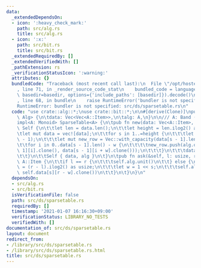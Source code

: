 ```yaml
---
data:
  _extendedDependsOn:
  - icon: ':heavy_check_mark:'
    path: src/alg.rs
    title: src/alg.rs
  - icon: ':x:'
    path: src/bit.rs
    title: src/bit.rs
  _extendedRequiredBy: []
  _extendedVerifiedWith: []
  _pathExtension: rs
  _verificationStatusIcon: ':warning:'
  attributes: {}
  bundledCode: "Traceback (most recent call last):\n  File \"/opt/hostedtoolcache/Python/3.9.1/x64/lib/python3.9/site-packages/onlinejudge_verify/documentation/build.py\"\
    , line 71, in _render_source_code_stat\n    bundled_code = language.bundle(stat.path,\
    \ basedir=basedir, options={'include_paths': [basedir]}).decode()\n  File \"/opt/hostedtoolcache/Python/3.9.1/x64/lib/python3.9/site-packages/onlinejudge_verify/languages/user_defined.py\"\
    , line 68, in bundle\n    raise RuntimeError('bundler is not specified: {}'.format(path.as_posix()))\n\
    RuntimeError: bundler is not specified: src/ds/sparsetable.rs\n"
  code: "use crate::alg::*;\nuse crate::bit::*;\n\n#[derive(Clone)]\npub struct SparseTable<A:\
    \ Alg> {\n\tdata: Vec<Vec<A::Item>>,\n\talg: A,\n}\n\n/// A: Band (x * x == x)\n\
    impl<A: Monoid> SparseTable<A> {\n\tpub fn new(data: Vec<A::Item>, alg: A) ->\
    \ Self {\n\t\tlet len = data.len();\n\t\tlet height = len.ilog2() as usize;\n\t\
    \tlet mut data = vec![data];\n\t\tfor s in 1..=height {\n\t\t\tlet w = 1 << (s\
    \ - 1);\n\t\t\tlet mut new_row = Vec::with_capacity(data[s - 1].len() - w);\n\t\
    \t\tfor i in 0..data[s - 1].len() - w {\n\t\t\t\tnew_row.push(alg.op(data[s -\
    \ 1][i].clone(), data[s - 1][i + w].clone()));\n\t\t\t}\n\t\t\tdata.push(new_row);\n\
    \t\t}\n\t\tSelf { data, alg }\n\t}\n\tpub fn ask(&self, l: usize, r: usize) ->\
    \ A::Item {\n\t\tif l == r {\n\t\t\tself.alg.unit()\n\t\t} else {\n\t\t\tlet s\
    \ = (r - l).ilog2() as usize;\n\t\t\tlet w = 1 << s;\n\t\t\tself.alg.op(self.data[s][l].clone(),\
    \ self.data[s][r - w].clone())\n\t\t}\n\t}\n}\n"
  dependsOn:
  - src/alg.rs
  - src/bit.rs
  isVerificationFile: false
  path: src/ds/sparsetable.rs
  requiredBy: []
  timestamp: '2021-01-07 16:16:30+09:00'
  verificationStatus: LIBRARY_NO_TESTS
  verifiedWith: []
documentation_of: src/ds/sparsetable.rs
layout: document
redirect_from:
- /library/src/ds/sparsetable.rs
- /library/src/ds/sparsetable.rs.html
title: src/ds/sparsetable.rs
---
```

